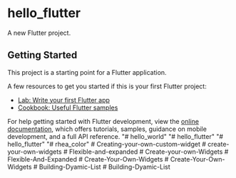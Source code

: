 # hello_flutter

A new Flutter project.

## Getting Started

This project is a starting point for a Flutter application.

A few resources to get you started if this is your first Flutter project:

- [Lab: Write your first Flutter app](https://docs.flutter.dev/get-started/codelab)
- [Cookbook: Useful Flutter samples](https://docs.flutter.dev/cookbook)

For help getting started with Flutter development, view the
[online documentation](https://docs.flutter.dev/), which offers tutorials,
samples, guidance on mobile development, and a full API reference.
"# hello_world" 
"# hello_flutter" 
"# hello_flutter" 
"# rhea_color" 
#   C r e a t i n g - y o u r - o w n - c u s t o m - w i d g e t  
 #   c r e a t e - y o u r - o w n - w i d g e t s  
 #   F l e x i b l e - a n d - e x p a n d e d  
 #   C r e a t e - y o u r - o w n - W i d g e t s  
 #   F l e x i b l e - A n d - E x p a n d e d  
 #   C r e a t e - Y o u r - O w n - W i d g e t s  
 #   C r e a t e - Y o u r - O w n - W i d g e t s  
 #   B u i l d i n g - D y a m i c - L i s t  
 #   B u i l d i n g - D y a m i c - L i s t  
 